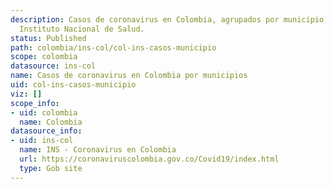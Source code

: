 ```yaml
---
description: Casos de coronavirus en Colombia, agrupados por municipio. Datos del
  Instituto Nacional de Salud.
status: Published
path: colombia/ins-col/col-ins-casos-municipio
scope: colombia
datasource: ins-col
name: Casos de coronavirus en Colombia por municipios
uid: col-ins-casos-municipio
viz: []
scope_info:
- uid: colombia
  name: Colombia
datasource_info:
- uid: ins-col
  name: INS - Coronavirus en Colombia
  url: https://coronaviruscolombia.gov.co/Covid19/index.html
  type: Gob site
---
```


